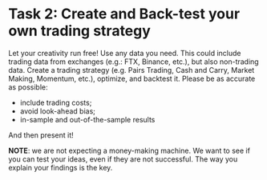 # Task 2: Create and Back-test your own trading strategy

Let your creativity run free! 
Use any data you need. This could include trading data from exchanges (e.g.: FTX, Binance, etc.), but also non-trading data.
Create a trading strategy (e.g. Pairs Trading, Cash and Carry, Market Making, Momentum, etc.), optimize, and backtest it.
Please be as accurate as possible: 
- include trading costs;
- avoid look-ahead bias;
- in-sample and out-of-the-sample results

And then present it!

**NOTE**: we are not expecting a money-making machine. We want to see if you can test your ideas, even if they are not successful. The way you explain your findings is the key.


